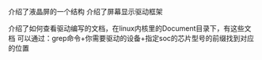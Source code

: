介绍了液晶屏的一个结构
介绍了屏幕显示驱动框架

介绍了如何查看驱动编写的文档，在linux内核里的Document目录下，有这些文档
可以通过：grep命令+你需要驱动的设备+指定soc的芯片型号的前缀找到对应的位置
